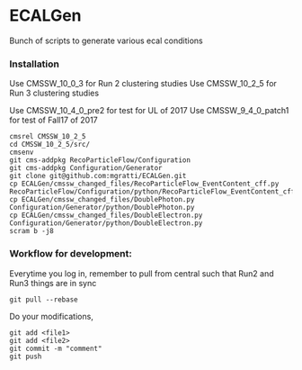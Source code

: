 # ECALGen
Bunch of scripts to generate various ecal conditions

### Installation

Use CMSSW_10_0_3 for Run 2 clustering studies
Use CMSSW_10_2_5 for Run 3 clustering studies

Use CMSSW_10_4_0_pre2 for test for UL of 2017
Use CMSSW_9_4_0_patch1 for test of Fall17 of 2017
```
cmsrel CMSSW_10_2_5
cd CMSSW_10_2_5/src/
cmsenv
git cms-addpkg RecoParticleFlow/Configuration
git cms-addpkg Configuration/Generator 
git clone git@github.com:mgratti/ECALGen.git
cp ECALGen/cmssw_changed_files/RecoParticleFlow_EventContent_cff.py RecoParticleFlow/Configuration/python/RecoParticleFlow_EventContent_cff.py
cp ECALGen/cmssw_changed_files/DoublePhoton.py Configuration/Generator/python/DoublePhoton.py
cp ECALGen/cmssw_changed_files/DoubleElectron.py Configuration/Generator/python/DoubleElectron.py
scram b -j8
```

### Workflow for development:
Everytime you log in, remember to pull from central such that Run2 and Run3 things are in sync

```
git pull --rebase
```

Do your modifications, 
```
git add <file1>
git add <file2>
git commit -m "comment"
git push
```
